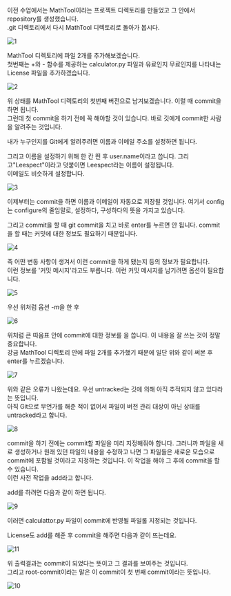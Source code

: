이전 수업에서는 MathTool이라는 프로젝트 디렉토리를 만들었고 그 안에서 repository를 생성했습니다.   
.git 디렉토리에서 다시 MathTool 디렉토리로 돌아가 봅시다.

![1](https://user-images.githubusercontent.com/64893709/96137001-0b2c4280-0f37-11eb-9c7c-0cb9d3cfbea8.png)

MathTool 디렉토리에 파일 2개를 추가해보겠습니다.   
첫번째는 +와 - 함수를 제공하는 calculator.py 파일과 유료인지 무료인지를 나타내는 License 파일을 추가하겠습니다.

![2](https://user-images.githubusercontent.com/64893709/96139118-7aa33180-0f39-11eb-9500-4e6217a3f181.png)

위 상태를 MathTool 디렉토리의 첫번째 버전으로 남겨보겠습니다. 이럴 때 commit을 하면 됩니다.   
그런데 첫 commit을 하기 전에 꼭 해야할 것이 있습니다. 바로 깃에게 commit한 사람을 알려주는 것입니다.   

내가 누구인지를 Git에게 알려주려면 이름과 이메일 주소를 설정하면 됩니다.

그리고 이름을 설정하기 위해 한 칸 띈 후 user.name이라고 씁니다. 그리고"Leespect"이라고 덧붙이면 Leespect라는 이름이 설정됩니다.   
이메일도 비슷하게 설정합니다.

![3](https://user-images.githubusercontent.com/64893709/96141179-b939eb80-0f3b-11eb-9584-65d9bba5e1a5.png)

이제부터는 commit을 하면 이름과 이메일이 자동으로 저장될 것입니다.
여기서 config는 configure의 줄임말로, 설정하다, 구성하다의 뜻을 가지고 있습니다.   

그리고 commit을 할 때 git commit을 치고 바로 enter를 누르면 안 됩니다. commit을 할 때는 커밋에 대한 정보도 필요하기 때문입니다.

![4](https://user-images.githubusercontent.com/64893709/96141604-23529080-0f3c-11eb-8123-89491c289729.png)

즉 어떤 변동 사항이 생겨서 이런 commit을 하게 됐는지 등의 정보가 필요합니다.   
이런 정보를 '커밋 메시지'라고도 부릅니다. 이런 커밋 메시지를 남기려면 옵션이 필요합니다.

![5](https://user-images.githubusercontent.com/64893709/96142059-9a882480-0f3c-11eb-928d-a8a6814e7293.png)

우선 위처럼 옵션 -m을 한 후

![6](https://user-images.githubusercontent.com/64893709/96142847-7d078a80-0f3d-11eb-823d-9cd80962d190.png)

위처럼 큰 따옴표 안에 commit에 대한 정보를 을 씁니다. 이 내용을 잘 쓰는 것이 정말 중요합니다.   
강금 MathTool 디렉토리 안에 파일 2개를 추가했기 때문에 일단 위와 같이 써본 후 enter를 누르겠습니다.

![7](https://user-images.githubusercontent.com/64893709/96142861-8133a800-0f3d-11eb-9b47-aa5b0873ad2a.png)

위와 같은 오류가 나왔는데요. 우선 untracked는 깃에 의해 아직 추적되지 않고 있다라는 뜻입니다.   
아직 Git으로 무언가를 해준 적이 없어서 파일이 버전 관리 대상이 아닌 상태를 untracked라고 합니다.

![8](https://user-images.githubusercontent.com/64893709/96144199-e20fb000-0f3e-11eb-8f85-a303a688700c.png)

commit을 하기 전에는 commit할 파일을 미리 지정해줘야 합니다. 그러니까 파일을 새로 생성하거나 원래 있던 파일의 내용을 수정하고 
나면 그 파일들은 새로운 모습으로 commit에 포함될 것이라고 지정하는 것입니다. 이 작업을 해야 그 후에 commit을 할 수 있습니다.   
이런 사전 작업을 add라고 합니다. 

add를 하려면 다음과 같이 하면 됩니다.

![9](https://user-images.githubusercontent.com/64893709/96144793-8560c500-0f3f-11eb-9e98-108a2851b483.png)

이러면 calculattor.py 파일이 commit에 반영될 파일롤 지정되는 것입니다.

License도 add를 해준 후 commit을 해주면 다음과 같이 뜨는데요.

![11](https://user-images.githubusercontent.com/64893709/96147944-bbec0f00-0f42-11eb-8df8-6b96705a9200.png)

위 출력결과는 commit이 되었다는 뜻이고 그 결과를 보여주는 것입니다.   
그리고 root-commit이라는 말은 이 commit이 첫 번째 commit이라는 뜻입니다.

![10](https://user-images.githubusercontent.com/64893709/96147974-c4dce080-0f42-11eb-884f-72a6c9e39b88.png)
